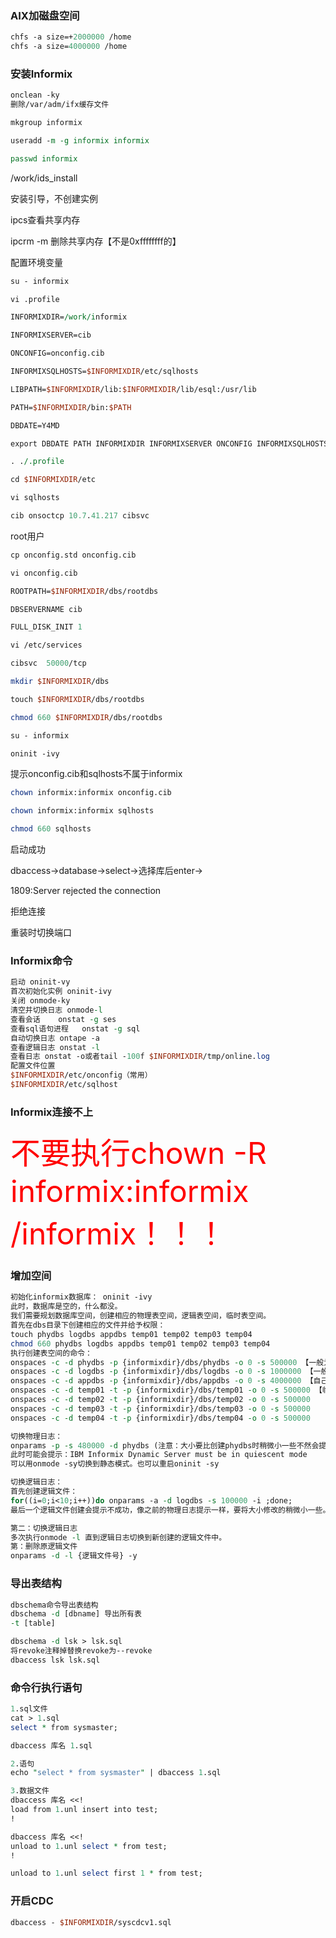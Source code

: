 ### AIX加磁盘空间
```perl
chfs -a size=+2000000 /home
chfs -a size=4000000 /home
```

### 安装Informix

```perl
onclean -ky
删除/var/adm/ifx缓存文件
```



```perl
mkgroup informix

useradd -m -g informix informix

passwd informix

```

/work/ids_install

安装引导，不创建实例

ipcs查看共享内存

ipcrm -m 删除共享内存【不是0xffffffff的】



配置环境变量

```perl
su - informix

vi .profile

INFORMIXDIR=/work/informix

INFORMIXSERVER=cib

ONCONFIG=onconfig.cib

INFORMIXSQLHOSTS=$INFORMIXDIR/etc/sqlhosts

LIBPATH=$INFORMIXDIR/lib:$INFORMIXDIR/lib/esql:/usr/lib

PATH=$INFORMIXDIR/bin:$PATH

DBDATE=Y4MD

export DBDATE PATH INFORMIXDIR INFORMIXSERVER ONCONFIG INFORMIXSQLHOSTS LIBPATH

. ./.profile
```

```perl
cd $INFORMIXDIR/etc

vi sqlhosts

cib onsoctcp 10.7.41.217 cibsvc
```

root用户

```perl
cp onconfig.std onconfig.cib

vi onconfig.cib

ROOTPATH=$INFORMIXDIR/dbs/rootdbs

DBSERVERNAME cib

FULL_DISK_INIT 1
```

```perl
vi /etc/services

cibsvc	50000/tcp
```

```perl
mkdir $INFORMIXDIR/dbs

touch $INFORMIXDIR/dbs/rootdbs

chmod 660 $INFORMIXDIR/dbs/rootdbs
```

```perl
su - informix

oninit -ivy
```

提示onconfig.cib和sqlhosts不属于informix

```perl
chown informix:informix onconfig.cib

chown informix:informix sqlhosts

chmod 660 sqlhosts
```

启动成功

dbaccess->database->select->选择库后enter->

1809:Server rejected the connection

拒绝连接

重装时切换端口



### Informix命令

```perl
启动 oninit-vy
首次初始化实例 oninit-ivy
关闭 onmode-ky
清空并切换日志	onmode-l
查看会话	onstat -g ses
查看sql语句进程	onstat -g sql
自动切换日志 ontape -a
查看逻辑日志 onstat -l
查看日志 onstat -o或者tail -100f $INFORMIXDIR/tmp/online.log
配置文件位置	
$INFORMIXDIR/etc/onconfig（常用）
$INFORMIXDIR/etc/sqlhost
```
### Informix连接不上
<font color=red size=24>不要执行chown -R informix:informix /informix！！！</font>

### 增加空间

```perl
初始化informix数据库： oninit -ivy
此时，数据库是空的，什么都没。
我们需要规划数据库空间，创建相应的物理表空间，逻辑表空间，临时表空间。
首先在dbs目录下创建相应的文件并给予权限：
touch phydbs logdbs appdbs temp01 temp02 temp03 temp04
chmod 660 phydbs logdbs appdbs temp01 temp02 temp03 temp04
执行创建表空间的命令：
onspaces -c -d phydbs -p {informixdir}/dbs/phydbs -o 0 -s 500000 【一般为300M。此处创建500M】
onspaces -c -d logdbs -p {informixdir}/dbs/logdbs -o 0 -s 1000000 【一般为1G，共10个逻辑文件】
onspaces -c -d appdbs -p {informixdir}/dbs/appdbs -o 0 -s 4000000 【自己数据库所在空间，大小根据实际情况而定】
onspaces -c -d temp01 -t -p {informixdir}/dbs/temp01 -o 0 -s 500000 【临时表空间，一般为4个，大小为500M，注意到创建临时表空间命令中多了 -t 】
onspaces -c -d temp02 -t -p {informixdir}/dbs/temp02 -o 0 -s 500000
onspaces -c -d temp03 -t -p {informixdir}/dbs/temp03 -o 0 -s 500000
onspaces -c -d temp04 -t -p {informixdir}/dbs/temp04 -o 0 -s 500000

切换物理日志：
onparams -p -s 480000 -d phydbs (注意：大小要比创建phydbs时稍微小一些不然会提示大小太大。)
此时可能会提示：IBM Informix Dynamic Server must be in quiescent mode
可以用onmode -sy切换到静态模式。也可以重启oninit -sy

切换逻辑日志：
首先创建逻辑文件：
for((i=0;i<10;i++))do onparams -a -d logdbs -s 100000 -i ;done;
最后一个逻辑文件创建会提示不成功，像之前的物理日志提示一样，要将大小修改的稍微小一些。

第二：切换逻辑日志
多次执行onmode -l 直到逻辑日志切换到新创建的逻辑文件中。
第：删除原逻辑文件
onparams -d -l {逻辑文件号} -y

```

### 导出表结构

```perl
dbschema命令导出表结构
dbschema -d [dbname] 导出所有表
-t [table]

dbschema -d lsk > lsk.sql
将revoke注释掉替换revoke为--revoke
dbaccess lsk lsk.sql
```

### 命令行执行语句

```perl
1.sql文件
cat > 1.sql
select * from sysmaster;

dbaccess 库名 1.sql

2.语句
echo "select * from sysmaster" | dbaccess 1.sql

3.数据文件
dbaccess 库名 <<!
load from 1.unl insert into test;
!

dbaccess 库名 <<!
unload to 1.unl select * from test;
!

unload to 1.unl select first 1 * from test;
```

### 开启CDC

```perl
dbaccess - $INFORMIXDIR/syscdcv1.sql
```

